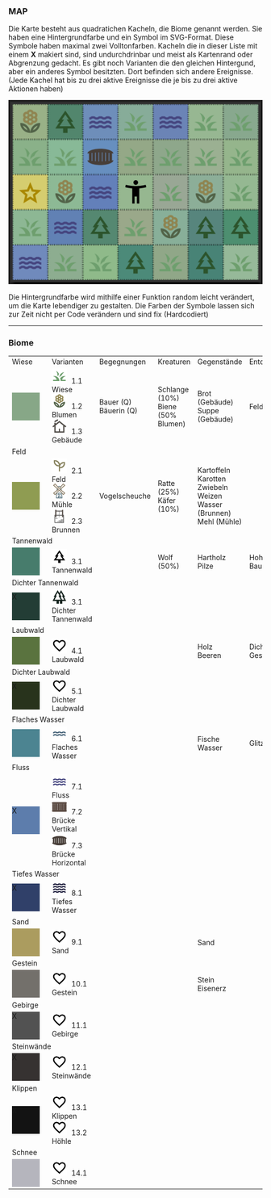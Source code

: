 <style>
    .tile{
        width: 55px;
        height: 55px;
        float: left;
        margin: 0 10px 0 0;
    }
    .symbol{
        width: 30px;
        height: 30px;
        margin: 0 5px 0 0;
    }
    .event{
        width: 25px;
        height: 25px;
        float: left;
        margin: 0 5px 0 0;
    }
</style>

### MAP

Die Karte besteht aus quadratichen Kacheln, die Biome genannt werden. Sie haben eine Hintergrundfarbe und ein Symbol im SVG-Format. Diese Symbole haben maximal zwei Volltonfarben. Kacheln die in dieser Liste mit einem <b>X</b> makiert sind, sind undurchdrinbar und meist als Kartenrand oder Abgrenzung gedacht. Es gibt noch Varianten die den gleichen Hintergund, aber ein anderes Symbol besitzten. Dort befinden sich andere Ereignisse.
(Jede Kachel hat bis zu drei aktive Ereignisse die je bis zu drei aktive Aktionen haben)

<img src="./img/map.png">

Die Hintergrundfarbe wird mithilfe einer Funktion random leicht verändert, um die Karte lebendiger zu gestalten. Die Farben der Symbole lassen sich zur Zeit nicht per Code verändern und sind fix (Hardcodiert)

<hr>

### Biome

<table>
    <tr>
        <td>Wiese</td>
        <td>Varianten</td>
        <td>Begegnungen</td>
        <td>Kreaturen</td>
        <td>Gegenstände</td>
        <td>Entdecken</td>
    </tr>
    <tr>
        <td><div style="background-color: #87a787;" class="tile"></div></td>
        <td>
            <img src="../assets/mapIcons/grass.svg" class="symbol"> 1.1 Wiese<br>
            <img src="../assets/mapIcons/flower.svg" class="symbol"> 1.2 Blumen<br>
            <img src="../assets/mapIcons/home.svg" class="symbol"> 1.3 Gebäude<br>
        </td>
        <td id="npcs">Bauer (Q)<br>Bäuerin (Q)</td>
        <td id="angr">Schlange (10%)<br>Biene (50% Blumen)</td>
        <td id="item">Brot (Gebäude)<br>Suppe (Gebäude)</td>
        <td id="such">Feldweg</td>
    </tr>
    <tr>
        <td colspan="6">Feld</td>
    </tr>
    <tr>
        <td><div style="background-color: #8F9C52;" class="tile"></div></td>
        <td>
            <img src="../assets/mapIcons/sprout.svg" class="symbol"> 2.1 Feld<br>
            <img src="../assets/mapIcons/mill.svg" class="symbol"> 2.2 Mühle<br>
            <img src="../assets/mapIcons/spring.svg" class="symbol"> 2.3 Brunnen<br>
        </td>
        <td id="npcs">Vogelscheuche</td>
        <td id="angr">Ratte (25%)<br>Käfer (10%)</td>
        <td id="item">Kartoffeln<br>Karotten<br>Zwiebeln<br>Weizen<br>Wasser (Brunnen)<br>Mehl (Mühle)</td>
        <td id="such"></td>
    </tr>
    <tr>
        <td colspan="6">Tannenwald</td>
    </tr>
    <tr>
        <td><div style="background-color: #477c6c;" class="tile"></div></td>
        <td>
            <img src="../assets/mapIcons/tree.svg" class="symbol"> 3.1 Tannenwald<br>
        </td>
        <td id="npcs"></td>
        <td id="angr">Wolf (50%)</td>
        <td id="item">Hartholz<br>Pilze</td>
        <td id="such">Hohler Baumstumpf</td>
    </tr> 
    <tr>
        <td colspan="6">Dichter Tannenwald</td>
    </tr>
    <tr>
        <td><div style="background-color: #233d35;" class="tile">X</div></td>
        <td>
            <img src="../assets/mapIcons/forest.svg" class="symbol"> 3.1 Dichter Tannenwald<br>
        </td>
        <td id="npcs"></td>
        <td id="angr"></td>
        <td id="item"></td>
        <td id="such"></td>
    </tr>    
    <tr>
        <td colspan="6">Laubwald</td>
    </tr>
    <tr>
        <td><div style="background-color: #5a733f;" class="tile"></div></td>
        <td>
            <img src="../assets/mapIcons/love.svg" class="symbol"> 4.1 Laubwald<br>
        </td>
        <td id="npcs"></td>
        <td id="angr"></td>
        <td id="item">Holz<br>Beeren</td>
        <td id="such">Dichtes Gestrüpp</td>
    </tr>  
    <tr>
        <td colspan="6">Dichter Laubwald</td>
    </tr>
    <tr>
        <td><div style="background-color: #28331c;" class="tile">X</div></td>
        <td>
            <img src="../assets/mapIcons/love.svg" class="symbol"> 5.1 Dichter Laubwald<br>
        </td>
        <td id="npcs"></td>
        <td id="angr"></td>
        <td id="item"></td>
        <td id="such"></td>
    </tr>      
    <tr>
        <td colspan="6">Flaches Wasser</td>
    </tr>
    <tr>
        <td><div style="background-color: #4c8491;" class="tile"></div></td>
        <td>
            <img src="../assets/mapIcons/waterFlat.svg" class="symbol"> 6.1 Flaches Wasser<br>
        </td>
        <td id="npcs"></td>
        <td id="angr"></td>
        <td id="item">Fische<br>Wasser</td>
        <td id="such">Glitzer</td>
    </tr> 
    <tr>
        <td colspan="6">Fluss</td>
    </tr>
    <tr>
        <td><div style="background-color: #5d7dac;" class="tile">X</div></td>
        <td>
            <img src="../assets/mapIcons/water.svg" class="symbol"> 7.1 Fluss<br>
            <img src="../assets/mapIcons/brigeV.svg" class="symbol"> 7.2 Brücke Vertikal<br>
            <img src="../assets/mapIcons/brigeH.svg" class="symbol"> 7.3 Brücke Horizontal<br>
        </td>
        <td id="npcs"></td>
        <td id="angr"></td>
        <td id="item"></td>
        <td id="such"></td>
    </tr>          
    <tr>
        <td colspan="6">Tiefes Wasser</td>
    </tr>
    <tr>
        <td><div style="background-color: #304069;" class="tile">X</div></td>
        <td>
            <img src="../assets/mapIcons/waterDeep.svg" class="symbol"> 8.1 Tiefes Wasser<br>
        </td>
        <td id="npcs"></td>
        <td id="angr"></td>
        <td id="item"></td>
        <td id="such"></td>
    </tr>
    <tr>
        <td colspan="6">Sand</td>
    </tr>
    <tr>
        <td><div style="background-color: #ab9c5f;" class="tile"></div></td>
        <td>
            <img src="../assets/mapIcons/love.svg" class="symbol"> 9.1 Sand<br>
        </td>
        <td id="npcs"></td>
        <td id="angr"></td>
        <td id="item">Sand</td>
        <td id="such"></td>
    </tr>      
    <tr>
        <td colspan="6">Gestein</td>
    </tr>
    <tr>
        <td><div style="background-color: #73706b;" class="tile"></div></td>
        <td>
            <img src="../assets/mapIcons/love.svg" class="symbol"> 10.1 Gestein<br>
        </td>
        <td id="npcs"></td>
        <td id="angr"></td>
        <td id="item">Stein<br>Eisenerz</td>
        <td id="such"></td>
    </tr> 
    <tr>
        <td colspan="6">Gebirge</td>
    </tr>
    <tr>
        <td><div style="background-color: #525252;" class="tile">X</div></td>
        <td>
            <img src="../assets/mapIcons/love.svg" class="symbol"> 11.1 Gebirge<br>
        </td>
        <td id="npcs"></td>
        <td id="angr"></td>
        <td id="item"></td>
        <td id="such"></td>
    </tr>    
    <tr>
        <td colspan="6">Steinwände</td>
    </tr>
    <tr>
        <td><div style="background-color: #363231;" class="tile">X</div></td>
        <td>
            <img src="../assets/mapIcons/love.svg" class="symbol"> 12.1 Steinwände<br>
        </td>
        <td id="npcs"></td>
        <td id="angr"></td>
        <td id="item"></td>
        <td id="such"></td>
    </tr>   
    <tr>
        <td colspan="6">Klippen</td>
    </tr>
    <tr>
        <td><div style="background-color: #131313;" class="tile">X</div></td>
        <td>
            <img src="../assets/mapIcons/love.svg" class="symbol"> 13.1 Klippen<br>
            <img src="../assets/mapIcons/love.svg" class="symbol"> 13.2 Höhle<br>
        </td>
        <td id="npcs"></td>
        <td id="angr"></td>
        <td id="item"></td>
        <td id="such"></td>
    </tr>   
    <tr>
        <td colspan="6">Schnee</td>
    </tr>
    <tr>
        <td><div style="background-color: #b5b5bd;" class="tile"></div></td>
        <td>
            <img src="../assets/mapIcons/love.svg" class="symbol"> 14.1 Schnee<br>
        </td>
        <td id="npcs"></td>
        <td id="angr"></td>
        <td id="item"></td>
        <td id="such"></td>
    </tr>      
</table>
